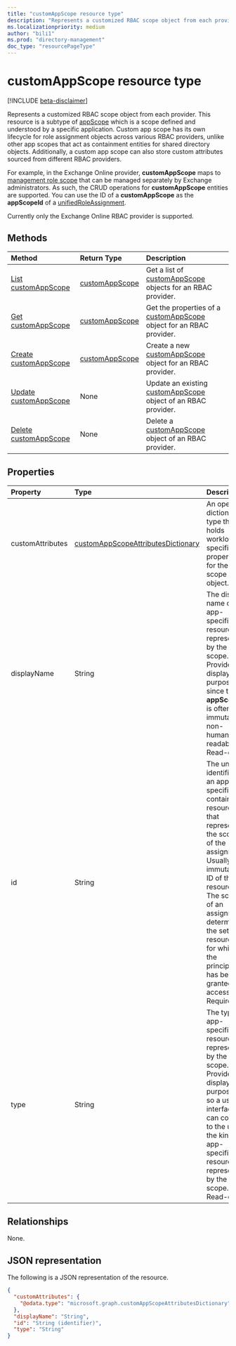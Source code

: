 ```yaml
---
title: "customAppScope resource type"
description: "Represents a customized RBAC scope object from each provider."
ms.localizationpriority: medium
author: "bili1"
ms.prod: "directory-management"
doc_type: "resourcePageType"
---
```


# customAppScope resource type

[!INCLUDE [beta-disclaimer](../../includes/beta-disclaimer.md)]

Represents a customized RBAC scope object from each provider. This resource is a subtype of [appScope](appscope.md) which is a scope defined and understood by a specific application. Custom app scope has its own lifecycle for role assignment objects across various RBAC providers, unlike other app scopes that act as containment entities for shared directory objects. Additionally, a custom app scope can also store custom attributes sourced from different RBAC providers.

For example, in the Exchange Online provider, **customAppScope** maps to [management role scope](/exchange/understanding-management-role-scopes-exchange-2013-help) that can be managed separately by Exchange administrators. As such, the CRUD operations for **customAppScope** entities are supported. You can use the ID of a **customAppScope** as the **appScopeId** of a [unifiedRoleAssignment](unifiedroleassignment.md).

Currently only the Exchange Online RBAC provider is supported.

## Methods

| Method       | Return Type | Description |
|:-------------|:------------|:------------|
| [List customAppScope](../api/unifiedrbacapplication-list-customappscopes.md) | [customAppScope](customAppScope.md) | Get a list of [customAppScope](../resources/customappscope.md) objects for an RBAC provider. |
| [Get customAppScope](../api/unifiedrbacapplication-get-customappscope.md) | [customAppScope](customAppScope.md) | Get the properties of a [customAppScope](../resources/customappscope.md) object for an RBAC provider. |
| [Create customAppScope](../api/unifiedrbacapplication-post-customappscope.md) | [customAppScope](customAppScope.md) | Create a new [customAppScope](../resources/customappscope.md) object for an RBAC provider. |
| [Update customAppScope](../api/unifiedrbacapplication-update-customappscope.md)| None | Update an existing [customAppScope](../resources/customappscope.md) object of an RBAC provider.|
| [Delete customAppScope](../api/unifiedrbacapplication-delete-customappscope.md) | None | Delete a [customAppScope](../resources/customappscope.md) object of an RBAC provider. |

## Properties

| Property | Type | Description |
|:-------- |:---- |:----------- |
| customAttributes | [customAppScopeAttributesDictionary](customappscopeattributesdictionary.md) | An open dictionary type that holds workload-specific properties for the scope object. |
| displayName | String | The display name of the app-specific resource represented by the app scope. Provided for display purposes since the **appScopeId** is often an immutable, non-human-readable ID. Read-only. |
| id | String | The unique identifier of an app-specific container or resource that represents the scope of the assignment. Usually the immutable ID of the resource. The scope of an assignment determines the set of resources for which the principal has been granted access. Required. |
| type | String | The type of app-specific resource represented by the app scope. Provided for display purposes, so a user interface can convey to the user the kind of app-specific resource represented by the app scope. Read-only. |

## Relationships

None.

## JSON representation

The following is a JSON representation of the resource.
<!-- {
  "blockType": "resource",
  "keyProperty": "id",
  "@odata.type": "microsoft.graph.customAppScope"
}
-->
```json
{
  "customAttributes": {
    "@odata.type": "microsoft.graph.customAppScopeAttributesDictionary"
  },
  "displayName": "String",
  "id": "String (identifier)",
  "type": "String"
}
```
